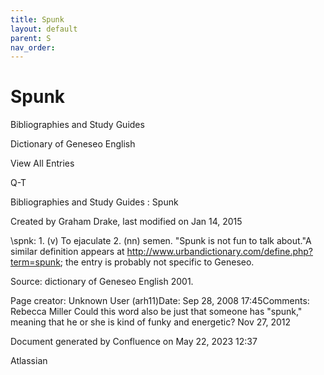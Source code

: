 ```yaml
---
title: Spunk
layout: default
parent: S
nav_order:
---
```


# Spunk

Bibliographies and Study Guides

Dictionary of Geneseo English

View All Entries

Q-T

Bibliographies and Study Guides : Spunk

Created by  Graham Drake, last modified on Jan 14, 2015

\spnk\: 1. (v) To ejaculate 2. (nn) semen. &quot;Spunk is not fun to talk about.&quot;A similar definition appears at http://www.urbandictionary.com/define.php?term=spunk; the entry is probably not specific to Geneseo.

Source: dictionary of Geneseo English 2001. 

Page creator: Unknown User (arh11)Date: Sep 28, 2008 17:45Comments: Rebecca Miller Could this word also be just that someone has &quot;spunk,&quot; meaning that he or she is kind of funky and energetic? Nov 27, 2012

Document generated by Confluence on May 22, 2023 12:37

Atlassian
